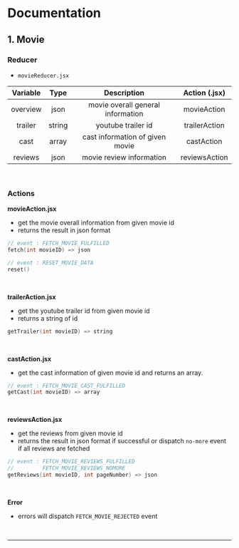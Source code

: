 Documentation
===

## **1. Movie**
### **Reducer**
- `movieReducer.jsx`

| Variable | Type | Description | Action (.jsx) |
|:--------:|:----:|:-----------:|:-:|
| overview | json | movie overall general information | movieAction |
| trailer | string | youtube trailer id | trailerAction |
| cast | array | cast information of given movie | castAction |
| reviews | json | movie review information | reviewsAction |

<br/>

### **Actions**
**movieAction.jsx**
- get the movie overall information from given movie id
- returns the result in json format
```c
// event : FETCH_MOVIE_FULFILLED
fetch(int movieID) => json

// event : RESET_MOVIE_DATA
reset()
```
<br/>

**trailerAction.jsx**
- get the youtube trailer id from given movie id
- returns a string of id
```c
getTrailer(int movieID) => string
```
<br/>

**castAction.jsx**
- get the cast information of given movie id and returns an array.
```c
// event : FETCH_MOVIE_CAST_FULFILLED
getCast(int movieID) => array
```
<br/>

**reviewsAction.jsx**
- get the reviews from given movie id
- returns the result in json format if successful or dispatch `no-more` event if all reviews are fetched
```c
// event : FETCH_MOVIE_REVIEWS_FULFILLED
//         FETCH_MOVIE_REVIEWS_NOMORE
getReviews(int movieID, int pageNumber) => json
```
<br/>

**Error**
- errors will dispatch `FETCH_MOVIE_REJECTED` event
<br/>

---
